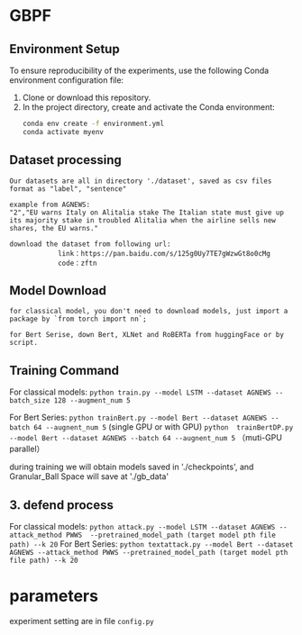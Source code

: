 # GBPF

## Environment Setup

To ensure reproducibility of the experiments, use the following Conda environment configuration file:

1. Clone or download this repository.
2. In the project directory, create and activate the Conda environment:
   ```bash
   conda env create -f environment.yml
   conda activate myenv
   ```

## Dataset processing

    Our datasets are all in directory './dataset', saved as csv files
    format as "label", "sentence"

    example from AGNEWS:
    "2","EU warns Italy on Alitalia stake The Italian state must give up its majority stake in troubled Alitalia when the airline sells new shares, the EU warns."

    download the dataset from following url:
                link：https://pan.baidu.com/s/125g0Uy7TE7gWzwGt8o0cMg 
                code：zftn
## Model Download
    for classical model, you don't need to download models, just import a package by `from torch import nn`;

    for Bert Serise, down Bert, XLNet and RoBERTa from huggingFace or by script.
## Training Command

For classical models:
`python train.py --model LSTM --dataset AGNEWS --batch_size 128 --augment_num 5`

For Bert Series:
`python trainBert.py --model Bert --dataset AGNEWS --batch 64 --augnent_num 5` (single GPU or with GPU)
`python  trainBertDP.py --model Bert --dataset AGNEWS --batch 64 --augnent_num 5` （muti-GPU parallel）

during training we will obtain models saved in './checkpoints', and Granular_Ball Space will save at './gb_data'

## 3. defend process

For classical models:
`python attack.py --model LSTM --dataset AGNEWS --attack_method PWWS  --pretrained_model_path (target model pth file path) --k 20`
For Bert Series:
`python textattack.py --model Bert --dataset AGNEWS --attack_method PWWS --pretrained_model_path (target model pth file path) --k 20 `

# parameters

experiment setting are in file `config.py`
